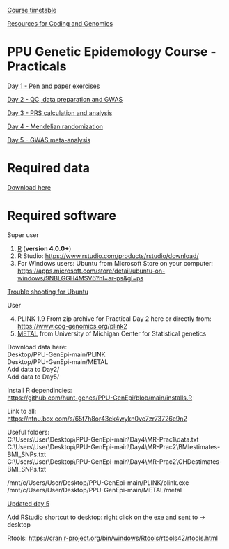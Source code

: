 
[Course timetable](https://github.com/hunt-genes/PPU-GenEpi/blob/main/PPU_timetable_v4.docx)

[Resources for Coding and Genomics](resources.md)

# PPU Genetic Epidemology Course - Practicals

[Day 1 - Pen and paper exercises](Day1)

[Day 2 - QC, data preparation and GWAS](Day2)

[Day 3 - PRS calculation and analysis](Day3)

[Day 4 - Mendelian randomization](Day4)

[Day 5 - GWAS meta-analysis](Day5)

# Required data
[Download here](https://ntnu.box.com/s/d74fob6vo86834tuvtbesrt3hjqih0sh)

# Required software

Super user   
1. [R](https://www.r-project.org/) (**version 4.0.0+**)
2. R Studio: https://www.rstudio.com/products/rstudio/download/
3. For Windows users: Ubuntu from Microsoft Store on your computer: https://apps.microsoft.com/store/detail/ubuntu-on-windows/9NBLGGH4MSV6?hl=ar-ps&gl=ps   
         
[Trouble shooting for Ubuntu](https://github.com/hunt-genes/PPU-GenEpi/blob/main/Troubleshooting_Ubuntu_install_Windows.docx)       


User    

4. PLINK 1.9 From zip archive for Practical Day 2 here or directly from: https://www.cog-genomics.org/plink2
5. [METAL](http://csg.sph.umich.edu/abecasis/metal/download/) from University of Michigan Center for Statistical genetics 

Download data here:       
Desktop/PPU-GenEpi-main/PLINK   
Desktop/PPU-GenEpi-main/METAL   
Add data to Day2/      
Add data to Day5/  

Install R dependincies:     
https://github.com/hunt-genes/PPU-GenEpi/blob/main/installs.R     

Link to all:    
https://ntnu.box.com/s/65t7h8or43ek4wykn0vc7zr73726e9n2

Useful folders:     
C:\\Users\\User\\Desktop\\PPU-GenEpi-main\\Day4\\MR-Prac1\\data.txt   
C:\\Users\\User\\Desktop\\PPU-GenEpi-main\\Day4\\MR-Prac2\\BMIestimates-BMI_SNPs.txt   
C:\\Users\\User\\Desktop\\PPU-GenEpi-main\\Day4\\MR-Prac2\\CHDestimates-BMI_SNPs.txt    

/mnt/c/Users/User/Desktop/PPU-GenEpi-main/PLINK/plink.exe     
/mnt/c/Users/User/Desktop/PPU-GenEpi-main/METAL/metal      

[Updated day 5](https://ntnu.box.com/s/44eyx14yobvlupnzoh84ccyhgrk2jsds)

Add RStudio shortcut to desktop: right click on the exe and sent to -> desktop

Rtools:
https://cran.r-project.org/bin/windows/Rtools/rtools42/rtools.html


